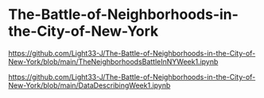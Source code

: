 # The-Battle-of-Neighborhoods-in-the-City-of-New-York

https://github.com/Light33-J/The-Battle-of-Neighborhoods-in-the-City-of-New-York/blob/main/TheNeighborhoodsBattleInNYWeek1.ipynb

https://github.com/Light33-J/The-Battle-of-Neighborhoods-in-the-City-of-New-York/blob/main/DataDescribingWeek1.ipynb
